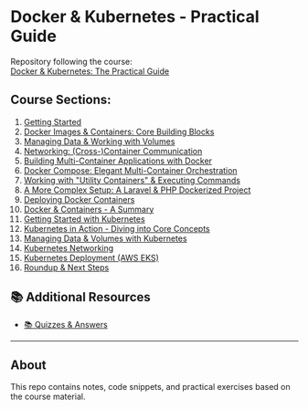# Docker & Kubernetes - Practical Guide

Repository following the course:  
[Docker & Kubernetes: The Practical Guide](https://www.udemy.com/course/docker-kubernetes-the-practical-guide/)

## Course Sections:

1. [Getting Started](docs/01-getting-started.md)
2. [Docker Images & Containers: Core Building Blocks](docs/02-docker-images-containers.md)
3. [Managing Data & Working with Volumes](docs/03-managing-data-volumes.md)
4. [Networking: (Cross-)Container Communication](docs/04-networking-containers.md)
5. [Building Multi-Container Applications with Docker](docs/05-multi-container-apps.md)
6. [Docker Compose: Elegant Multi-Container Orchestration](docs/06-docker-compose.md)
7. [Working with "Utility Containers" & Executing Commands](docs/07-utility-containers-commands.md)
8. [A More Complex Setup: A Laravel & PHP Dockerized Project](docs/08-laravel-php-project.md)
9. [Deploying Docker Containers](docs/09-deploying-docker-containers.md)
10. [Docker & Containers - A Summary](docs/10-docker-containers-summary.md)
11. [Getting Started with Kubernetes](docs/11-getting-started-kubernetes.md)
12. [Kubernetes in Action - Diving into Core Concepts](docs/12-kubernetes-core-concepts.md)
13. [Managing Data & Volumes with Kubernetes](docs/13-kubernetes-managing-data-volumes.md)
14. [Kubernetes Networking](docs/14-kubernetes-networking.md)
15. [Kubernetes Deployment (AWS EKS)](docs/15-kubernetes-aws-eks.md)
16. [Roundup & Next Steps](docs/16-roundup-next-steps.md)

## 📚 Additional Resources
- [📚 Quizzes & Answers](docs/quizzes-and-answers.md)

---

## About

This repo contains notes, code snippets, and practical exercises based on the course material.

